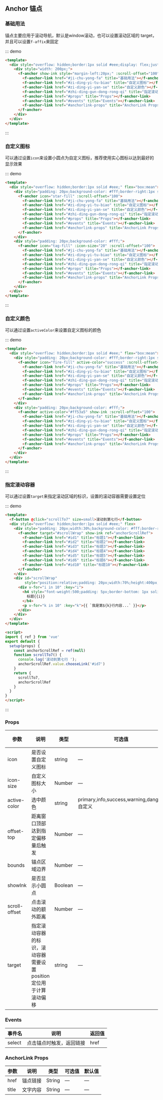 ## Anchor 锚点

### 基础用法

锚点主要应用于滚动导航，默认是window滚动，也可以设置滚动区域的 target，并且可以设置`f-affix`来固定

::: demo

```html
<template>
  <div style="overflow: hidden;border:1px solid #eee;display: flex;justify-content: flex-end;">
    <div style="width: 200px;">
      <f-anchor show-ink style="margin-left:20px;" :scroll-offset="100">
        <f-anchor-link href="#ji-chu-yong-fa" title="基础用法"></f-anchor-link>
        <f-anchor-link href="#zi-ding-yi-tu-biao" title="自定义图标"></f-anchor-link>
        <f-anchor-link href="#zi-ding-yi-yan-se" title="自定义颜色"></f-anchor-link>
        <f-anchor-link href="#zhi-ding-gun-dong-rong-qi" title="指定滚动容器"></f-anchor-link>
        <f-anchor-link href="#props" title="Props"></f-anchor-link>
        <f-anchor-link href="#events" title="Events"></f-anchor-link>
        <f-anchor-link href="#anchorlink-props" title="AnchorLink Props"></f-anchor-link>
      </f-anchor>
    </div>
  </div>
</template>
```

:::

### 自定义图标

可以通过设置`icon`来设置小圆点为自定义图标，推荐使用实心图标以达到最好的显示效果

::: demo

```html
<template>
  <div style="overflow: hidden;border:1px solid #eee;" flex="box:mean">
    <div style="padding: 20px;background-color: #fff;border-right:1px solid #eee;">
      <f-anchor icon="star-fill" :scroll-offset="100">
        <f-anchor-link href="#ji-chu-yong-fa" title="基础用法"></f-anchor-link>
        <f-anchor-link href="#zi-ding-yi-tu-biao" title="自定义图标"></f-anchor-link>
        <f-anchor-link href="#zi-ding-yi-yan-se" title="自定义颜色"></f-anchor-link>
        <f-anchor-link href="#zhi-ding-gun-dong-rong-qi" title="指定滚动容器"></f-anchor-link>
        <f-anchor-link href="#props" title="Props"></f-anchor-link>
        <f-anchor-link href="#events" title="Events"></f-anchor-link>
        <f-anchor-link href="#anchorlink-props" title="AnchorLink Props"></f-anchor-link>
      </f-anchor>
    </div>
    <div style="padding: 20px;background-color: #fff;">
      <f-anchor icon="tag-fill" :icon-size="20" :scroll-offset="100">
        <f-anchor-link href="#ji-chu-yong-fa" title="基础用法"></f-anchor-link>
        <f-anchor-link href="#zi-ding-yi-tu-biao" title="自定义图标"></f-anchor-link>
        <f-anchor-link href="#zi-ding-yi-yan-se" title="自定义颜色"></f-anchor-link>
        <f-anchor-link href="#zhi-ding-gun-dong-rong-qi" title="指定滚动容器"></f-anchor-link>
        <f-anchor-link href="#props" title="Props"></f-anchor-link>
        <f-anchor-link href="#events" title="Events"></f-anchor-link>
        <f-anchor-link href="#anchorlink-props" title="AnchorLink Props"></f-anchor-link>
      </f-anchor>
    </div>
  </div>
</template>
```

:::

### 自定义颜色

可以通过设置`activeColor`来设置自定义图标的颜色

::: demo

```html
<template>
  <div style="overflow: hidden;border:1px solid #eee;" flex="box:mean">
    <div style="padding: 20px;background-color: #fff;border-right:1px solid #eee;">
      <f-anchor icon="fire-fill" active-color="success" :scroll-offset="100">
        <f-anchor-link href="#ji-chu-yong-fa" title="基础用法"></f-anchor-link>
        <f-anchor-link href="#zi-ding-yi-tu-biao" title="自定义图标"></f-anchor-link>
        <f-anchor-link href="#zi-ding-yi-yan-se" title="自定义颜色"></f-anchor-link>
        <f-anchor-link href="#zhi-ding-gun-dong-rong-qi" title="指定滚动容器"></f-anchor-link>
        <f-anchor-link href="#props" title="Props"></f-anchor-link>
        <f-anchor-link href="#events" title="Events"></f-anchor-link>
        <f-anchor-link href="#anchorlink-props" title="AnchorLink Props"></f-anchor-link>
      </f-anchor>
    </div>
    <div style="padding: 20px;background-color: #fff;">
      <f-anchor active-color="#ff53a5" show-ink :scroll-offset="100">
        <f-anchor-link href="#ji-chu-yong-fa" title="基础用法"></f-anchor-link>
        <f-anchor-link href="#zi-ding-yi-tu-biao" title="自定义图标"></f-anchor-link>
        <f-anchor-link href="#zi-ding-yi-yan-se" title="自定义颜色"></f-anchor-link>
        <f-anchor-link href="#zhi-ding-gun-dong-rong-qi" title="指定滚动容器"></f-anchor-link>
        <f-anchor-link href="#props" title="Props"></f-anchor-link>
        <f-anchor-link href="#events" title="Events"></f-anchor-link>
        <f-anchor-link href="#anchorlink-props" title="AnchorLink Props"></f-anchor-link>
      </f-anchor>
    </div>
  </div>
</template>
```

:::

### 指定滚动容器

可以通过设置`target`来指定滚动区域的标识，设置的滚动容器需要设置定位

::: demo

```html
<template>
  <f-button @click="scrollTo7" size=small>滚动到第七行</f-button>
  <div style="overflow: hidden;border:1px solid #eee;" flex>
    <div style="padding: 20px;width:30%;background-color: #fff;border-right:1px solid #eee;">
      <f-anchor target="#scrollWrap" show-ink ref="anchorScrollRef">
        <f-anchor-link href="#id1" title="标题1"></f-anchor-link>
        <f-anchor-link href="#id2" title="标题2"></f-anchor-link>
        <f-anchor-link href="#id3" title="标题3"></f-anchor-link>
        <f-anchor-link href="#id4" title="标题4"></f-anchor-link>
        <f-anchor-link href="#id5" title="标题5"></f-anchor-link>
        <f-anchor-link href="#id6" title="标题6"></f-anchor-link>
        <f-anchor-link href="#id10" title="标题10"></f-anchor-link>
      </f-anchor>
    </div>
    <div id="scrollWrap"
         style="position:relative;padding: 20px;width:70%;height:400px;overflow:auto;background-color: #fff;">
      <div v-for="i in 10" :key="i">
        <h4 style="font-weight:500;padding: 5px;border-bottom: 1px solid #eee;" :id="`id${i}`">
          标题{{i}}
        </h4>
        <p v-for="k in 10" :key="k">{{ `我是第${k}行内容...` }}</p>
      </div>
    </div>
  </div>
</template>

<script>
import { ref } from 'vue'
export default {
  setup(props) {
    const anchorScrollRef = ref(null)
    function scrollTo7() {
      console.log('滚动到第七行 ');
      anchorScrollRef.value.chooseLink('#id7')
    }
    return {
      scrollTo7,
      anchorScrollRef
    }
  }
}
</script>
```

:::

### Props

| 参数      | 说明    | 类型      | 可选值       | 默认值   |
|---------- |-------- |---------- |-------------  |-------- |
| icon     | 是否设置自定义图标   | string  |  —   |   —   |
| icon-size     | 自定义图标大小   | Number  |  —   |   —   |
| active-color    | 选中颜色   | string  |  primary,info,success,warning,danger,自定义   |   —   |
| offset-top     | 距离窗口顶部达到指定偏移量后触发   | Number  |  —   | 0 |
| bounds     | 锚点区域边界   | Number  |  —   | 5 |
| showInk     | 是否显示小圆点   | Boolean      |  —   | false |
| scroll-offset     | 点击滚动的额外距离   | Number  |  —   | 0 |
| target     | 指定滚动容器的标识，滚动容器需要设置position定位用于计算滚动偏移   | string  |  —   |  —  |

### Events

| 事件名      | 说明    | 返回值      |
|---------- |-------- |---------- |
| select    | 点击锚点时触发，返回链接   | href  |

### AnchorLink Props

| 参数      | 说明    | 类型      | 可选值       | 默认值   |
|---------- |-------- |---------- |-------------  |-------- |
| href     | 锚点链接   | String  |  —   |  — |
| title     | 文字内容   | String  |  —   |  — |
